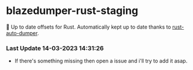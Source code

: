 # blazedumper-rust-staging

🚀 Up to date offsets for Rust. Automatically kept up to date thanks to [rust-auto-dumper](https://github.com/Akandesh/rust-auto-dumper).


### Last Update 14-03-2023 14:31:26
- If there's something missing then open a issue and i'll try to add it asap.